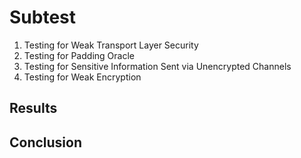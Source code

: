 
# Subtest
1. Testing for Weak Transport Layer Security
2. Testing for Padding Oracle
3. Testing for Sensitive Information Sent via Unencrypted Channels
4. Testing for Weak Encryption

## Results
## Conclusion